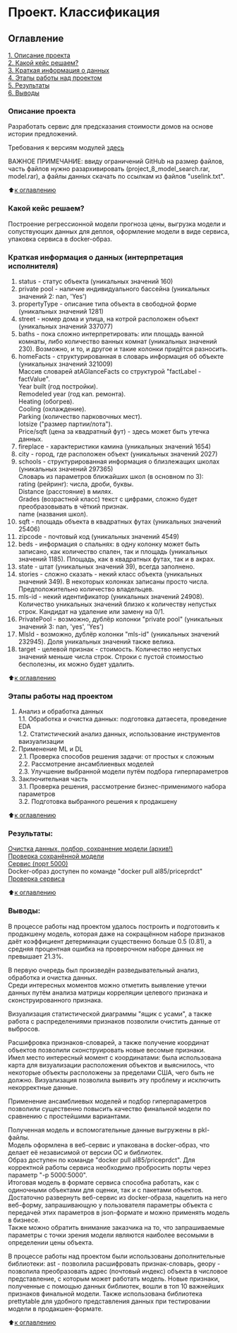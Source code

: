 # Проект. Классификация

## Оглавление  
[1. Описание проекта](https://github.com/al-math/sf_data_science/tree/main/project_8_price_predict/README.md#Описание-проекта)  
[2. Какой кейс решаем?](https://github.com/al-math/sf_data_science/tree/main/project_8_price_predict/README.md#Какой-кейс-решаем)  
[3. Краткая информация о данных](https://github.com/al-math/sf_data_science/tree/main/project_8_price_predict/README.md#Краткая-информация-о-данных-(интерпретация-исполнителя))  
[4. Этапы работы над проектом](https://github.com/al-math/sf_data_science/tree/main/project_8_price_predict/README.md#Этапы-работы-над-проектом)  
[5. Результаты](https://github.com/al-math/sf_data_science/tree/main/project_8_price_predict/README.md#Результаты)    
[6. Выводы](https://github.com/al-math/sf_data_science/tree/main/project_8_price_predict/README.md#Выводы) 

### Описание проекта    
Разработать сервис для предсказания стоимости домов на основе истории предложений.

Требования к версиям модулей [здесь](https://github.com/al-math/sf_data_science/tree/main/project_8_price_predict/requirements.txt)

ВАЖНОЕ ПРИМЕЧАНИЕ: ввиду ограничений GitHub на размер файлов, часть файлов нужно разархивировать (project_8_model_search.rar, model.rar), а файлы данных скачать по ссылкам из файлов "uselink.txt".

:arrow_up:[к оглавлению](https://github.com/al-math/sf_data_science/tree/main/project_8_price_predict/README.md#Оглавление)


### Какой кейс решаем?    
Построение регрессионной модели прогноза цены, выгрузка модели и сопуствующих данных для деплоя, оформление модели в виде сервиса, упаковка сервиса в docker-образ.

### Краткая информация о данных (интерпретация исполнителя)
1. status - статус объекта (уникальных значений 160)
2. private pool - наличие индивидуального бассейна (уникальных значений 2: nan, 'Yes')
3. propertyType - описание типа объекта в свободной форме (уникальных значений 1281)
4. street - номер дома и улица, на котрой расположен объект (уникальных значений 337077)
5. baths - пока сложно интерпретировать: или площадь ванной комнаты, либо количество ванных комнат (уникальных значений 230). Возможно, и то, и другое и такие колонки придётся разносить.
6. homeFacts - структурированная в словарь информация об объекте (уникальных значений 321009)<br/>
Массив словарей atAGlanceFacts со структурой "factLabel - factValue".<br/>
Year built (год постройки).<br/>
Remodeled year (год кап. ремонта).<br/>
Heating (обогрев).<br/>
Cooling (охлаждение).<br/>
Parking (количество парковочных мест).<br/>
lotsize ("размер партии/лота").<br/>
Price/sqft (цена за квадратный фут) - здесь может быть утечка данных.<br/>
7. fireplace - характеристики камина (уникальных значений 1654)
8. city - город, где расположен объект (уникальных значений 2027)
9. schools - структурированная информация о близлежащих школах (уникальных значений 297365)<br/>
Словарь из параметров ближайших школ (в основном по 3):<br/>
rating (рейринг): числа, дроби, буквы.<br/>
Distance (расстояние) в милях.<br/>
Grades (возрастной класс) текст с цифрами, сложно будет преобразовывать в чёткий признак.<br/>
name (названия школ).<br/>
10. sqft - площадь объекта в квадратных футах (уникальных значений 25406)
11. zipcode - почтовый код (уникальных значений 4549)
12. beds - информация о спальнях: в одну колонку может быть записано, как количество спален, так и площадь (уникальных значений 1185). Площадь, как в квадратных футах, так и в акрах.
13. state - штат (уникальных значений 39), всегда заполнено.
14. stories - сложно сказать - некий класс объекта (уникальных значений 349). В некоторых колонках записаны просто числа. Предположительно количество владельцев.
15. mls-id - некий идентификатор (уникальных значений 24908). Количество уникальных значений близко к количеству непустых строк. Кандидат на удаление или замену на 0/1.
16. PrivatePool - возможно, дублёр колонки "private pool" (уникальных значений 3: nan, 'yes', 'Yes')
17. MlsId - возможно, дублёр колонки "mls-id" (уникальных значений 232945). Доля уникальных значений также велика.
18. target - целевой признак - стоимость. Количество непустых значений меньше числа строк. Строки с пустой стоимостью бесполезны, их можно будет удалить.
  
:arrow_up:[к оглавлению](https://github.com/al-math/sf_data_science/tree/main/project_8_price_predict/README.md#Оглавление)

### Этапы работы над проектом  
1. Анализ и обработка данных<br/>
1.1. Обработка и очистка данных: подготовка датаесета, проведение EDA<br/>
1.2. Статистический анализ данных, использование инструментов ваизуализации
2. Применение ML и DL<br/>
2.1. Проверка способов решения задачи: от простых к сложным<br/>
2.2. Рассмотрение ансамблиенвых моделей<br/>
2.3. Улучшение выбранной модели путём подбора гиперпараметров
3.	Заключительная часть<br/>
3.1. Проверка решения, рассмотрение бизнес-применимого набора параметров<br/>
3.2. Подготовка выбранного решения к продакшену

:arrow_up:[к оглавлению](https://github.com/al-math/sf_data_science/tree/main/project_8_price_predict/README.md#Оглавление)

### Результаты:  
[Очистка данных, подбор, сохранение модели (архив!)](https://github.com/al-math/sf_data_science/tree/main/project_8_price_predict/project_8_model_search.rar)<br/>
[Проверка сохранённой модели](https://github.com/al-math/sf_data_science/tree/main/project_8_price_predict/manual_model_test.ipynb)<br/>
[Сервис (порт 5000)](https://github.com/al-math/sf_data_science/tree/main/project_8_price_predict/Service/docker)<br/>
Docker-образ доступен по команде "docker pull al85/priceprdct"<br/>
[Проверка сервиса](https://github.com/al-math/sf_data_science/tree/main/project_8_price_predict/Service/test)<br/>

:arrow_up:[к оглавлению](https://github.com/al-math/sf_data_science/tree/main/project_8_price_predict/README.md#Оглавление)


### Выводы:  
В процессе работы над проектом удалось построить и подготовить к продакшену модель, которая даже на сокращённом наборе признаков даёт коэффициент детерминации существенно больше 0.5 (0.81), а средняя процентная ошибка на проверочном наборе данных не превышает 21.3%.<br/>

В первую очередь был произведён разведывательный анализ, обработка и очистка данных.<br/>
Среди интересных моментов можно отметить выявление утечки данных путём анализа матрицы корреляции целевого признака и сконструированного признака.<br/>

Визуализация статистической диаграммы "ящик с усами", а также работа с распределениями признаков позволили очистить данные от выбросов.<br/>

Расшифровка признаков-словарей, а также получение координат объектов позволили сконструировать новые весомые признаки.<br/>
Имел место интересный момент с координатами: была использована карта для визуализации расположения объектов и выяснилось, что некоторые объекты расположены за пределами США, чего быть не должно. Визуализация позволила выявить эту проблему и исключить некорректные данные.<br/>

Применение ансамблиевых моделей и подбор гиперпараметров позволили существенно повысить качество финальной модели по сравнению с простейшими вариантами.<br/>

Полученная модель и вспомогательные данные выгружены в pkl-файлы.<br/>
Модель оформлена в веб-сервис и упакована в docker-образ, что делает её независимой от версии ОС и библиотек.<br/>
Образ доступен по команде "docker pull al85/priceprdct". Для корректной работы сервиса необходимо пробросить порты через параметр "-p 5000:5000".<br/>
Итоговая модель в формате сервиса способна работать, как с одиночными объектами для оценки, так и с пакетами объектов.<br/>
Достаточно развернуть веб-сервис из docker-образа, нацелить на него веб-форму, запрашивающую у пользователя параметры объекта с передачей этих параметров в json-формате и можно применять модель в бизнесе.<br/>
Также можно обратить внимание заказчика на то, что запрашиваемые параметры с точки зрения модели являются наиболее весомыми в определении цены объекта.<br/>

В процессе работы над проектом были использованы дополнительные библиотеки: ast - позволила расшифровать признак-словарь, geopy - позволила преобразовать адрес (почтовый индекс) объекта в числовое представление, с которым может работать модель. Новые признаки, полученные с помощью данных библиотек, вошли в топ 10 важнейших признаков финальной модели. Также использована библиотека prettytable для удобного представления данных при тестировании модели в продакшен-формате.

:arrow_up:[к оглавлению](https://github.com/al-math/sf_data_science/tree/main/project_8_price_predict/README.md#Оглавление)

